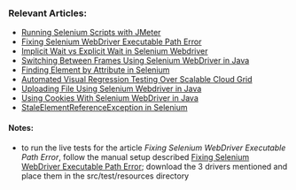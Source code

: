 ### Relevant Articles:
- [Running Selenium Scripts with JMeter](https://www.baeldung.com/selenium-jmeter)
- [Fixing Selenium WebDriver Executable Path Error](https://www.baeldung.com/java-selenium-webdriver-path-error)
- [Implicit Wait vs Explicit Wait in Selenium Webdriver](https://www.baeldung.com/selenium-implicit-explicit-wait)
- [Switching Between Frames Using Selenium WebDriver in Java](https://www.baeldung.com/java-selenium-change-frames)
- [Finding Element by Attribute in Selenium](https://www.baeldung.com/selenium-find-element-by-attribute)
- [Automated Visual Regression Testing Over Scalable Cloud Grid](https://www.baeldung.com/automated-visual-regression-testing)
- [Uploading File Using Selenium Webdriver in Java](https://www.baeldung.com/java-selenium-upload-file)
- [Using Cookies With Selenium WebDriver in Java](https://www.baeldung.com/java-selenium-webdriver-cookies)
- [StaleElementReferenceException in Selenium](https://www.baeldung.com/selenium-staleelementreferenceexception)


#### Notes:
- to run the live tests for the article *Fixing Selenium WebDriver Executable Path Error*, follow the manual setup described
  [Fixing Selenium WebDriver Executable Path Error](https://www.baeldung.com/java-selenium-webdriver-path-error#manual-setup); download the 3
  drivers mentioned and place them in the src/test/resources directory 

